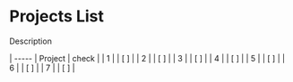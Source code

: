 # Projects List

Description

| ----- | Project | check | 
| 1     |         |  [ ]  |
| 2     |         |  [ ]  |
| 3     |         |  [ ]  |
| 4     |         |  [ ]  |
| 5     |         |  [ ]  |
| 6     |         |  [ ]  |
| 7     |         |  [ ]  | 


